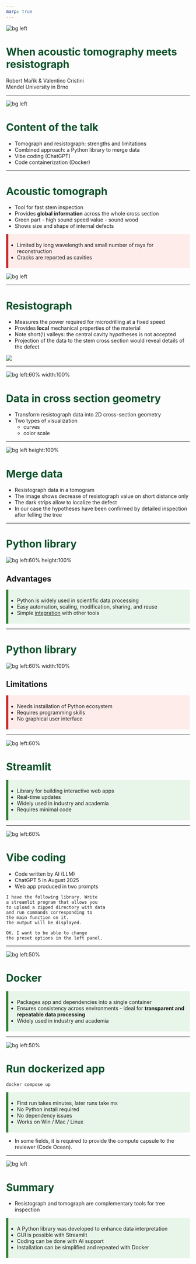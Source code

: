 ```yaml
---
marp: true
---
```


<!-- footer: ![w:150](LDF_logo.png) -->

<style>
section {
  place-content: flex-start;
  background-color: #FAFAFA;
  padding: 30px !important;
}

h1 {
  color: #0a5028;
}

footer {
  left: auto;
  right: auto;
  top: auto;
  bottom: auto;
  right: 0px;
  bottom: 0px;
}

.box-adv {
  background: #e8f5e9; 
  border-left:6px solid #2e7d32; 
  padding-top:.5em; 
  padding-bottom:.5em; 
  margin:1em 0;
}

.box-lim {
  background: #fdecea; 
  border-left:6px solid #c62828; 
  padding-top:.5em; 
  padding-bottom:.5em; 
  margin:1em 0;
}

section.title {
  place-content: center;
  padding: 80px !important;
}

</style>

<!-- _class: title -->

![bg left](strom.png)
# When acoustic tomography meets resistograph

Robert Mařík & Valentino Cristini  
Mendel University in Brno

---

<!-- _class: title -->

![bg left](strom.png)

# Content of the talk

- Tomograph and resistograph: strengths and limitations
- Combined approach: a Python library to merge data 
- Vibe coding (ChatGPT)
- Code containerization (Docker)

---

# Acoustic tomograph

- Tool for fast stem inspection  
- Provides **global information** across the whole cross section  
- Green part - high sound speed value - sound wood
- Shows size and shape of internal defects  

<div class="box-lim">

- Limited by long wavelength and small number of rays for reconstruction  
- Cracks are reported as cavities  

</div>

![bg left](tree05.png)

---

# Resistograph

- Measures the power required for microdrilling at a fixed speed  
- Provides **local** mechanical properties of the material  
- Note short(!) valleys: the central cavity hypotheses is not accepted
- Projection of the data to the stem cross section would reveal details of the defect

![](resistograph_curves.png)

---

![bg left:60% width:100%](resistograph_2D.png)

# Data in cross section geometry

- Transform resistograph data into 2D cross-section geometry  
- Two types of visualization
  - curves
  - color scale

---

![bg left height:100%](resistograph_over_tomo.png)

# Merge data

- Resistograph data in a tomogram  
- The image shows decrease of resistograph value on short distance only
- The dark strips allow to localize the defect
- In our case the hypotheses have been confirmed by detailed inspection after felling the tree

---

# Python library

![bg left:60% height:100%](overlays.png)

## Advantages

<div class="box-adv">

- Python is widely used in scientific data processing  
- Easy automation, scaling, modification, sharing, and reuse  
- Simple [integration](https://robert-marik.github.io/resistograph_meets_tomograph) with other tools  

</div>

---

# Python library

![bg left:60% width:100%](python_code.png)

## Limitations

<div class="box-lim">

- Needs installation of Python ecosystem  
- Requires programming skills  
- No graphical user interface

</div>

---

![bg left:60% ](app2.png)

# Streamlit

<div class="box-adv">

- Library for building interactive web apps  
- Real-time updates  
- Widely used in industry and academia
- Requires minimal code  

</div>

---

![bg left:60%](app2.png)

# Vibe coding

- Code written by AI (LLM)
- ChatGPT 5 in August 2025
- Web app produced in two prompts  

~~~
I have the following library. Write 
a streamlit program that allows you 
to upload a zipped directory with data 
and run commands corresponding to 
the main function on it. 
The output will be displayed.
~~~

~~~
OK. I want to be able to change 
the preset options in the left panel.
~~~

---

![bg left:50%](docker.png)

# Docker

<div class="box-adv">

- Packages app and dependencies into a single container  
- Ensures consistency across environments  - ideal for **transparent and repeatable data processing**
- Widely used in industry and academia

</div>


---

![bg left:50%](docker.png)

# Run dockerized app

~~~
docker compose up
~~~

<div class="box-adv">

- First run takes minutes, later runs take ms
- No Python install required  
- No dependency issues  
- Works on Win / Mac / Linux  

</div>

- In some fields, it is required to provide the compute capsule to the reviewer (Code Ocean).


---

![bg left](strom2.png)

# Summary

- Resistograph and tomograph are complementary tools for tree inspection  

<div class="box-adv">

- A Python library was developed to enhance data interpretation  
- GUI is possible with Streamlit
- Coding can be done with AI support
- Installation can be simplified and repeated with Docker  

</div>
